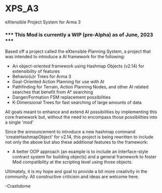 # XPS_A3
eXtensible Project System for Arma 3

### *** This Mod is currently a WIP (pre-Alpha) as of June, 2023 ***

Based off a project called the eXtensible Planning System, a project that was intended to introduce a AI framework for the following:
  - An object-oriented framework using Hashmap Objects (v2.14) for extensibility of features
  - Behavio(u)r Trees for Arma 3
  - Goal-Oriented Action Planning for use with AI
  - Pathfinding for Terrain, Action Planning Nodes, and other AI related searches that benefit from A* searching
  - Danger/Formation FSM replacement possibilities
  - K-Dimensional Trees for fast searching of large amounts of data

All goals meant to enhance and extend AI possibilities by implementing this core framework but, without the need to encompass those possibilities into a single 'mod'
 
Since the announcement to introduce a new hashmap command 'createHashmapObject' for v2.14, this project is being rewritten to include not only the above but also these additional features to the framework:
  - A better OOP approach (an example is to include an Interface-style contract system for building objects) and a general framework to foster Mod compatibility at the scripting level using those objects.
 
 Ultimately, it is my hope and goal to provide a bit more creativity in the community. All constructive criticism and ideas are welcome here.
 
 -Crashdome
